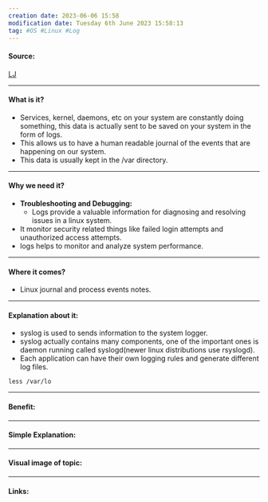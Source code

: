 ```yaml
---
creation date: 2023-06-06 15:58
modification date: Tuesday 6th June 2023 15:58:13
tag: #OS #Linux #Log
---
```


#### Source:
[LJ](https://linuxjourney.com/lesson/system-logging)

-----------------------------------------------------
#### What is it?

* Services, kernel, daemons, etc on your system are constantly doing something, this data is actually sent to be saved on your system in the form of logs.
* This allows us to have a human readable journal of the events that are happening on our system.
* This data is usually kept in the /var directory.

-----------------------------------------------------
#### Why we need it?

* **Troubleshooting and Debugging:** 
	* Logs provide a valuable information for diagnosing and resolving issues in a linux system.
* It monitor security related things like failed login attempts and unauthorized access attempts.
* logs helps to monitor and analyze system performance.

-----------------------------------------------------
#### Where it comes?

* Linux journal and process events notes.
-----------------------------------------------------
#### Explanation about it:

* syslog is used to sends information to the system logger.
* syslog actually contains many components, one of the important ones is daemon running called syslogd(newer linux distributions use rsyslogd).
* Each application can have their own logging rules and generate different log files.

```
less /var/lo
```
-----------------------------------------------------
#### Benefit:


-----------------------------------------------------
#### Simple Explanation:


-----------------------------------------------------
#### Visual image of topic:


-----------------------------------------------------

#### Links: